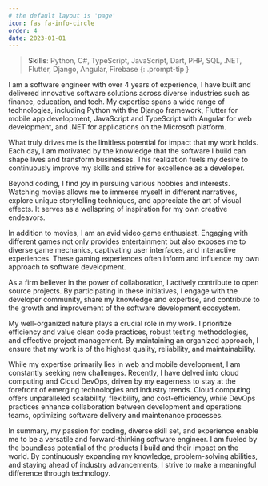 ```yaml
---
# the default layout is 'page'
icon: fas fa-info-circle
order: 4
date: 2023-01-01
---
```


> **Skills**: Python, C#, TypeScript, JavaScript, Dart, PHP, SQL, .NET, Flutter, Django, Angular, Firebase
{: .prompt-tip }


I am a software engineer with over 4 years of experience, I have built and delivered innovative software solutions across diverse industries such as finance, education, and tech. My expertise spans a wide range of technologies, including Python with the Django framework, Flutter for mobile app development, JavaScript and TypeScript with Angular for web development, and .NET for applications on the Microsoft platform.

What truly drives me is the limitless potential for impact that my work holds. Each day, I am motivated by the knowledge that the software I build can shape lives and transform businesses. This realization fuels my desire to continuously improve my skills and strive for excellence as a developer.

Beyond coding, I find joy in pursuing various hobbies and interests. Watching movies allows me to immerse myself in different narratives, explore unique storytelling techniques, and appreciate the art of visual effects. It serves as a wellspring of inspiration for my own creative endeavors.

In addition to movies, I am an avid video game enthusiast. Engaging with different games not only provides entertainment but also exposes me to diverse game mechanics, captivating user interfaces, and interactive experiences. These gaming experiences often inform and influence my own approach to software development.

As a firm believer in the power of collaboration, I actively contribute to open source projects. By participating in these initiatives, I engage with the developer community, share my knowledge and expertise, and contribute to the growth and improvement of the software development ecosystem.

My well-organized nature plays a crucial role in my work. I prioritize efficiency and value clean code practices, robust testing methodologies, and effective project management. By maintaining an organized approach, I ensure that my work is of the highest quality, reliability, and maintainability.

While my expertise primarily lies in web and mobile development, I am constantly seeking new challenges. Recently, I have delved into cloud computing and Cloud DevOps, driven by my eagerness to stay at the forefront of emerging technologies and industry trends. Cloud computing offers unparalleled scalability, flexibility, and cost-efficiency, while DevOps practices enhance collaboration between development and operations teams, optimizing software delivery and maintenance processes.

In summary, my passion for coding, diverse skill set, and experience enable me to be a versatile and forward-thinking software engineer. I am fueled by the boundless potential of the products I build and their impact on the world. By continuously expanding my knowledge, problem-solving abilities, and staying ahead of industry advancements, I strive to make a meaningful difference through technology.
